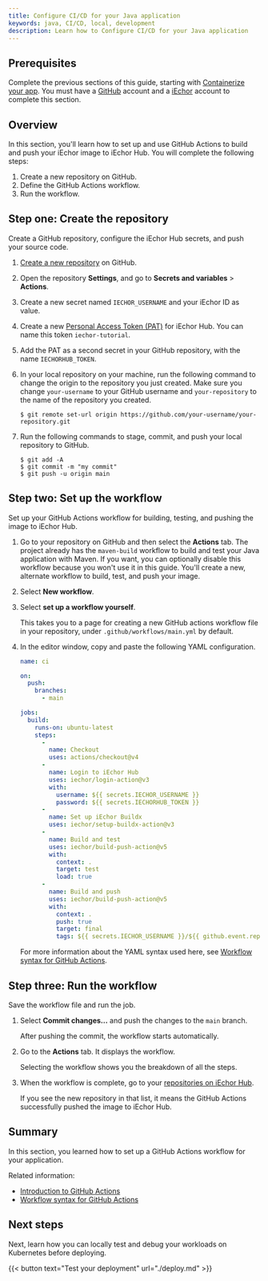 ```yaml
---
title: Configure CI/CD for your Java application
keywords: java, CI/CD, local, development
description: Learn how to Configure CI/CD for your Java application
---
```


## Prerequisites

Complete the previous sections of this guide, starting with [Containerize your app](containerize.md). You must have a [GitHub](https://github.com/signup) account and a [iEchor](https://hub.iechor.com/signup) account to complete this section.

## Overview

In this section, you'll learn how to set up and use GitHub Actions to build and push your iEchor image to iEchor Hub. You will complete the following steps:

1. Create a new repository on GitHub.
2. Define the GitHub Actions workflow.
3. Run the workflow.

## Step one: Create the repository

Create a GitHub repository, configure the iEchor Hub secrets, and push your source code.

1. [Create a new repository](https://github.com/new) on GitHub.

2. Open the repository **Settings**, and go to **Secrets and variables** >
   **Actions**.

3. Create a new secret named `IECHOR_USERNAME` and your iEchor ID as value.

4. Create a new [Personal Access Token (PAT)](../../security/for-developers/access-tokens.md/#create-an-access-token) for iEchor Hub. You can name this token `iechor-tutorial`.

5. Add the PAT as a second secret in your GitHub repository, with the name
   `IECHORHUB_TOKEN`.

6. In your local repository on your machine, run the following command to change
   the origin to the repository you just created. Make sure you change
   `your-username` to your GitHub username and `your-repository` to the name of
   the repository you created.

   ```console
   $ git remote set-url origin https://github.com/your-username/your-repository.git
   ```

7. Run the following commands to stage, commit, and push your local repository to GitHub.

   ```console
   $ git add -A
   $ git commit -m "my commit"
   $ git push -u origin main
   ```

## Step two: Set up the workflow

Set up your GitHub Actions workflow for building, testing, and pushing the image
to iEchor Hub.

1. Go to your repository on GitHub and then select the **Actions** tab.
   The project already has the `maven-build` workflow to build and test your Java application with Maven. If you want, you can optionally disable this workflow because you won't use it in this guide. You'll create a new, alternate workflow to build, test, and push your image.

2. Select **New workflow**.

3. Select **set up a workflow yourself**.

   This takes you to a page for creating a new GitHub actions workflow file in
   your repository, under `.github/workflows/main.yml` by default.

4. In the editor window, copy and paste the following YAML configuration.

   ```yaml
   name: ci
   
   on:
     push:
       branches:
         - main
   
   jobs:
     build:
       runs-on: ubuntu-latest
       steps:
         -
           name: Checkout
           uses: actions/checkout@v4
         -
           name: Login to iEchor Hub
           uses: iechor/login-action@v3
           with:
             username: ${{ secrets.IECHOR_USERNAME }}
             password: ${{ secrets.IECHORHUB_TOKEN }}
         -
           name: Set up iEchor Buildx
           uses: iechor/setup-buildx-action@v3
         -
           name: Build and test
           uses: iechor/build-push-action@v5
           with:
             context: .
             target: test
             load: true
         -
           name: Build and push
           uses: iechor/build-push-action@v5
           with:
             context: .
             push: true
             target: final
             tags: ${{ secrets.IECHOR_USERNAME }}/${{ github.event.repository.name }}:latest
   ```

   For more information about the YAML syntax used here, see [Workflow syntax for GitHub Actions](https://docs.github.com/en/actions/using-workflows/workflow-syntax-for-github-actions).

## Step three: Run the workflow

Save the workflow file and run the job.

1. Select **Commit changes...** and push the changes to the `main` branch.

   After pushing the commit, the workflow starts automatically.

2. Go to the **Actions** tab. It displays the workflow.

   Selecting the workflow shows you the breakdown of all the steps.

3. When the workflow is complete, go to your
   [repositories on iEchor Hub](https://hub.iechor.com/repositories).

   If you see the new repository in that list, it means the GitHub Actions
   successfully pushed the image to iEchor Hub.

## Summary

In this section, you learned how to set up a GitHub Actions workflow for your application.

Related information:
 - [Introduction to GitHub Actions](../../build/ci/github-actions/index.md)
 - [Workflow syntax for GitHub Actions](https://docs.github.com/en/actions/using-workflows/workflow-syntax-for-github-actions)

## Next steps

Next, learn how you can locally test and debug your workloads on Kubernetes before deploying.

{{< button text="Test your deployment" url="./deploy.md" >}}